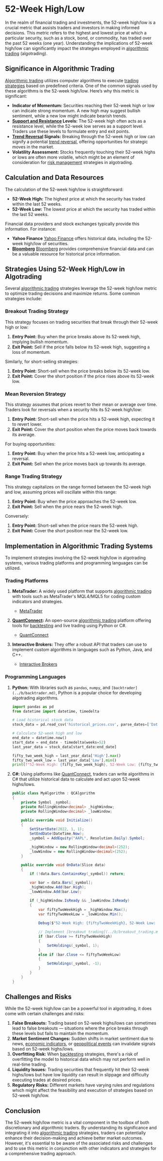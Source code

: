 # 52-Week High/Low

In the realm of financial trading and investments, the 52-week high/low is a crucial metric that assists traders and investors in making informed decisions. This metric refers to the highest and lowest price at which a particular security, such as a stock, bond, or commodity, has traded over the past 52 weeks (one year). Understanding the implications of 52-week high/low can significantly impact the strategies employed in [algorithmic trading](../a/algorithmic_trading.md) (algotrading).

## Significance in Algorithmic Trading

[Algorithmic trading](../a/algorithmic_trading.md) utilizes computer algorithms to execute [trading strategies](../t/trading_strategies.md) based on predefined criteria. One of the common signals used by these algorithms is the 52-week high/low. Here’s why this metric is significant:

- **Indicator of Momentum:** Securities reaching their 52-week high or low can indicate strong momentum. A new high may suggest bullish sentiment, while a new low might indicate bearish trends.
- **[Support and Resistance](../s/support_and_resistance.md) Levels:** The 52-week high often acts as a resistance level, while the 52-week low serves as a support level. Traders use these levels to formulate entry and exit points.
- **[Trend Reversal](../t/trend_reversal.md) Signals:** Breaking through the 52-week high or low can signify a potential [trend reversal](../t/trend_reversal.md), offering opportunities for strategic moves in the market.
- **Volatility Assessment:** Stocks frequently touching their 52-week highs or lows are often more volatile, which might be an element of consideration for [risk management](../r/risk_management.md) strategies in algotrading.

## Calculation and Data Resources

The calculation of the 52-week high/low is straightforward:

- **52-Week High:** The highest price at which the security has traded within the last 52 weeks.
- **52-Week Low:** The lowest price at which the security has traded within the last 52 weeks.

Financial data providers and stock exchanges typically provide this information. For instance:

- **Yahoo Finance** [Yahoo Finance](https://finance.yahoo.com) offers historical data, including the 52-week high/low of securities.
- **[Bloomberg](../b/bloomberg.md)** [Bloomberg](https://www.bloomberg.com) provides comprehensive financial data and can be a valuable resource for historical price information.

## Strategies Using 52-Week High/Low in Algotrading

Several [algorithmic trading](../a/algorithmic_trading.md) strategies leverage the 52-week high/low metric to optimize trading decisions and maximize returns. Some common strategies include:

### Breakout Trading Strategy

This strategy focuses on trading securities that break through their 52-week high or low:

1. **Entry Point:** Buy when the price breaks above its 52-week high, implying bullish momentum.
2. **Exit Point:** Sell if the price falls below its 52-week high, suggesting a loss of momentum.

Similarly, for short-selling strategies:
1. **Entry Point:** Short-sell when the price breaks below its 52-week low.
2. **Exit Point:** Cover the short position if the price rises above its 52-week low.

### Mean Reversion Strategy

This strategy assumes that prices revert to their mean or average over time. Traders look for reversals when a security hits its 52-week high/low:

1. **Entry Point:** Short-sell when the price hits a 52-week high, expecting it to revert lower.
2. **Exit Point:** Cover the short position when the price moves back towards its average.

For buying opportunities:
1. **Entry Point:** Buy when the price hits a 52-week low, anticipating a reversal.
2. **Exit Point:** Sell when the price moves back up towards its average.

### Range Trading Strategy

This strategy capitalizes on the range formed between the 52-week high and low, assuming prices will oscillate within this range:

1. **Entry Point:** Buy when the price approaches the 52-week low.
2. **Exit Point:** Sell when the price nears the 52-week high.

Conversely:
1. **Entry Point:** Short-sell when the price nears the 52-week high.
2. **Exit Point:** Cover the short position near the 52-week low.

## Implementation in Algorithmic Trading Systems

To implement strategies involving the 52-week high/low in algotrading systems, various trading platforms and programming languages can be utilized. 

### Trading Platforms

1. **MetaTrader:** A widely used platform that supports [algorithmic trading](../a/algorithmic_trading.md) with tools such as MetaTrader's MQL4/MQL5 for coding custom indicators and strategies.
   - [MetaTrader](https://www.metatrader4.com/en)

2. **[QuantConnect](../q/quantconnect.md):** An open-source [algorithmic trading](../a/algorithmic_trading.md) platform offering tools for [backtesting](../b/backtesting.md) and live trading using Python or C#.
   - [QuantConnect](https://www.quantconnect.com)

3. **Interactive Brokers:** They offer a robust API that traders can use to implement custom algorithms in languages such as Python, Java, and C++.
   - [Interactive Brokers](https://www.interactivebrokers.com)

### Programming Languages

1. **Python:** With libraries such as `pandas`, `numpy`, and `[backtrader](../b/backtrader.md)`, Python is a popular choice for developing algotrading algorithms.
   ```python
   import pandas as pd
   from datetime import datetime, timedelta

   # Load historical stock data
   stock_data = pd.read_csv('historical_prices.csv', parse_dates=['Date'], index_col='Date')

   # Calculate 52-week high and low
   end_date = datetime.now()
   start_date = end_date - timedelta(weeks=52)
   last_year_data = stock_data[start_date:end_date]

   fifty_two_week_high = last_year_data['High'].max()
   fifty_two_week_low = last_year_data['Low'].min()
   print(f"52-Week High: {fifty_two_week_high}, 52-Week Low: {fifty_two_week_low}")
   ```

2. **C#:** Using platforms like [QuantConnect](../q/quantconnect.md), traders can write algorithms in C# that utilize historical data to calculate and act upon 52-week highs/lows.
   ```csharp
   public class MyAlgorithm : QCAlgorithm
   {
       private Symbol _symbol;
       private RollingWindow<decimal> _highWindow;
       private RollingWindow<decimal> _lowWindow;

       public override void Initialize()
       {
           SetStartDate(2022, 1, 1);
           SetEndDate(DateTime.Now);
           _symbol = AddEquity("AAPL", Resolution.Daily).Symbol;

           _highWindow = new RollingWindow<decimal>(252);
           _lowWindow = new RollingWindow<decimal>(252);
       }

       public override void OnData(Slice data)
       {
           if (!data.Bars.ContainsKey(_symbol)) return;

           var bar = data.Bars[_symbol];
           _highWindow.Add(bar.High);
           _lowWindow.Add(bar.Low);

           if (_highWindow.IsReady && _lowWindow.IsReady)
           {
               var fiftyTwoWeekHigh = _highWindow.Max();
               var fiftyTwoWeekLow = _lowWindow.Min();
               
               Debug($"52-Week High: {fiftyTwoWeekHigh}, 52-Week Low: {fiftyTwoWeekLow}");

               // Implement [breakout trading](../b/breakout_trading.md) logic here
               if (bar.Close >= fiftyTwoWeekHigh)
               {
                   SetHoldings(_symbol, 1);
               }
               else if (bar.Close <= fiftyTwoWeekLow)
               {
                   SetHoldings(_symbol, -1);
               }
           }
       }
   }
   ```

## Challenges and Risks

While the 52-week high/low can be a powerful tool in algotrading, it does come with certain challenges and risks:

1. **False Breakouts:** Trading based on 52-week highs/lows can sometimes lead to false breakouts — situations where the price breaks through these levels but fails to maintain the momentum.
2. **Market Sentiment Changes:** Sudden shifts in market sentiment due to news, [economic indicators](../e/economic_indicators.md), or [geopolitical events](../g/geopolitical_events.md) can invalidate signals based on 52-week highs/lows.
3. **Overfitting Risk:** When [backtesting](../b/backtesting.md) strategies, there's a risk of overfitting the model to historical data which may not perform well in real-time trading.
4. **Liquidity Issues:** Trading securities that frequently hit their 52-week highs/lows but have low liquidity can result in slippage and difficulty executing trades at desired prices.
5. **Regulatory Risks:** Different markets have varying rules and regulations which might affect the feasibility and execution of strategies based on 52-week high/low.

## Conclusion

The 52-week high/low metric is a vital component in the toolbox of both discretionary and algorithmic traders. By understanding its significance and integrating it into [algorithmic trading](../a/algorithmic_trading.md) strategies, traders can potentially enhance their decision-making and achieve better market outcomes. However, it's essential to be aware of the associated risks and challenges and to use this metric in conjunction with other indicators and strategies for a comprehensive trading approach.